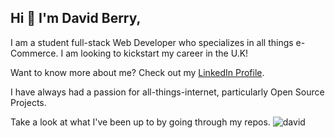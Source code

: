 ## Hi 👋 I'm David Berry, 
I am a student full-stack Web Developer who specializes in all things e-Commerce. I am looking to kickstart my career in the U.K!

Want to know more about me? Check out my [LinkedIn Profile](https://www.linkedin.com/in/david-berry-9a854b47/).

I have always had a passion for all-things-internet, particularly Open Source Projects.

Take a look at what I've been up to by going through my repos.
![david](https://github.com/DaveDave2013/DaveDave2013/assets/26773664/1c34bd96-4f78-489b-9ace-53fc283d6961)
